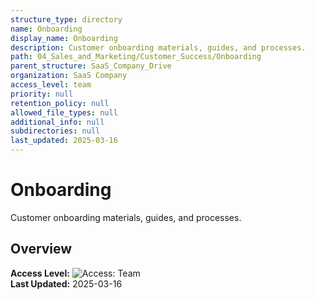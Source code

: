 ```yaml
---
structure_type: directory
name: Onboarding
display_name: Onboarding
description: Customer onboarding materials, guides, and processes.
path: 04_Sales_and_Marketing/Customer_Success/Onboarding
parent_structure: SaaS_Company_Drive
organization: SaaS Company
access_level: team
priority: null
retention_policy: null
allowed_file_types: null
additional_info: null
subdirectories: null
last_updated: 2025-03-16
---
```


# Onboarding

Customer onboarding materials, guides, and processes.

## Overview

**Access Level:** ![Access: Team](https://img.shields.io/badge/Access-Team-blue)  
**Last Updated:** 2025-03-16  
